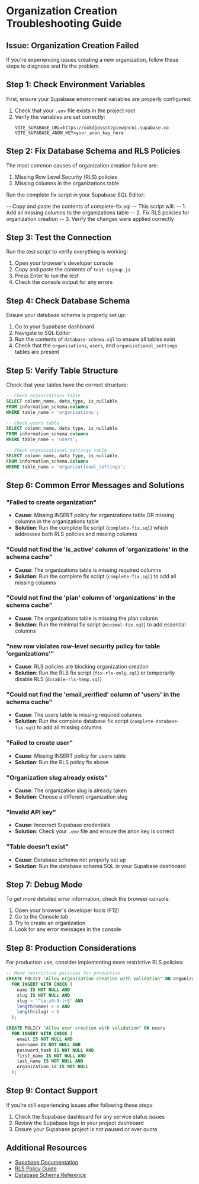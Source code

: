 # Organization Creation Troubleshooting Guide

## Issue: Organization Creation Failed

If you're experiencing issues creating a new organization, follow these steps to diagnose and fix the problem.

## Step 1: Check Environment Variables

First, ensure your Supabase environment variables are properly configured:

1. Check that your `.env` file exists in the project root
2. Verify the variables are set correctly:
   ```env
   VITE_SUPABASE_URL=https://oxkdjossstzpiewqncni.supabase.co
   VITE_SUPABASE_ANON_KEY=your_anon_key_here
   ```

## Step 2: Fix Database Schema and RLS Policies

The most common causes of organization creation failure are:
1. Missing Row Level Security (RLS) policies
2. Missing columns in the organizations table

Run the complete fix script in your Supabase SQL Editor:

-- Copy and paste the contents of complete-fix.sql
-- This script will:
-- 1. Add all missing columns to the organizations table
-- 2. Fix RLS policies for organization creation
-- 3. Verify the changes were applied correctly

## Step 3: Test the Connection

Run the test script to verify everything is working:

1. Open your browser's developer console
2. Copy and paste the contents of `test-signup.js`
3. Press Enter to run the test
4. Check the console output for any errors

## Step 4: Check Database Schema

Ensure your database schema is properly set up:

1. Go to your Supabase dashboard
2. Navigate to SQL Editor
3. Run the contents of `database-schema.sql` to ensure all tables exist
4. Check that the `organizations`, `users`, and `organizational_settings` tables are present

## Step 5: Verify Table Structure

Check that your tables have the correct structure:

```sql
-- Check organizations table
SELECT column_name, data_type, is_nullable 
FROM information_schema.columns 
WHERE table_name = 'organizations';

-- Check users table
SELECT column_name, data_type, is_nullable 
FROM information_schema.columns 
WHERE table_name = 'users';

-- Check organizational_settings table
SELECT column_name, data_type, is_nullable 
FROM information_schema.columns 
WHERE table_name = 'organizational_settings';
```

## Step 6: Common Error Messages and Solutions

### "Failed to create organization"
- **Cause**: Missing INSERT policy for organizations table OR missing columns in the organizations table
- **Solution**: Run the complete fix script (`complete-fix.sql`) which addresses both RLS policies and missing columns

### "Could not find the 'is_active' column of 'organizations' in the schema cache"
- **Cause**: The organizations table is missing required columns
- **Solution**: Run the complete fix script (`complete-fix.sql`) to add all missing columns

### "Could not find the 'plan' column of 'organizations' in the schema cache"
- **Cause**: The organizations table is missing the plan column
- **Solution**: Run the minimal fix script (`minimal-fix.sql`) to add essential columns

### "new row violates row-level security policy for table 'organizations'"
- **Cause**: RLS policies are blocking organization creation
- **Solution**: Run the RLS fix script (`fix-rls-only.sql`) or temporarily disable RLS (`disable-rls-temp.sql`)

### "Could not find the 'email_verified' column of 'users' in the schema cache"
- **Cause**: The users table is missing required columns
- **Solution**: Run the complete database fix script (`complete-database-fix.sql`) to add all missing columns

### "Failed to create user"
- **Cause**: Missing INSERT policy for users table
- **Solution**: Run the RLS policy fix above

### "Organization slug already exists"
- **Cause**: The organization slug is already taken
- **Solution**: Choose a different organization slug

### "Invalid API key"
- **Cause**: Incorrect Supabase credentials
- **Solution**: Check your `.env` file and ensure the anon key is correct

### "Table doesn't exist"
- **Cause**: Database schema not properly set up
- **Solution**: Run the database schema SQL in your Supabase dashboard

## Step 7: Debug Mode

To get more detailed error information, check the browser console:

1. Open your browser's developer tools (F12)
2. Go to the Console tab
3. Try to create an organization
4. Look for any error messages in the console

## Step 8: Production Considerations

For production use, consider implementing more restrictive RLS policies:

```sql
-- More restrictive policies for production
CREATE POLICY "Allow organization creation with validation" ON organizations
  FOR INSERT WITH CHECK (
    name IS NOT NULL AND 
    slug IS NOT NULL AND 
    slug ~ '^[a-z0-9-]+$' AND
    length(name) > 0 AND
    length(slug) > 0
  );

CREATE POLICY "Allow user creation with validation" ON users
  FOR INSERT WITH CHECK (
    email IS NOT NULL AND
    username IS NOT NULL AND
    password_hash IS NOT NULL AND
    first_name IS NOT NULL AND
    last_name IS NOT NULL AND
    organization_id IS NOT NULL
  );
```

## Step 9: Contact Support

If you're still experiencing issues after following these steps:

1. Check the Supabase dashboard for any service status issues
2. Review the Supabase logs in your project dashboard
3. Ensure your Supabase project is not paused or over quota

## Additional Resources

- [Supabase Documentation](https://supabase.com/docs)
- [RLS Policy Guide](https://supabase.com/docs/guides/auth/row-level-security)
- [Database Schema Reference](https://supabase.com/docs/reference/javascript/schema)
